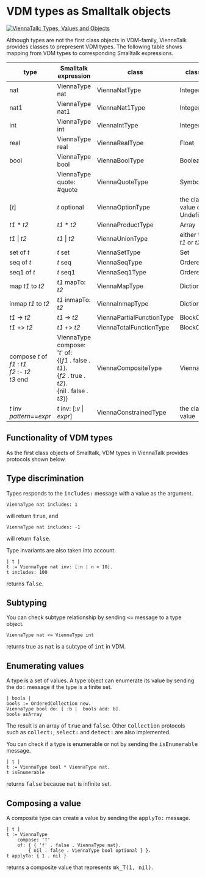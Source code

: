 # VDM types as Smalltalk objects

[![ViennaTalk: Types, Values and Objects](https://img.youtube.com/vi/anZoWeA5vd0/1.jpg)](https://www.youtube.com/watch?v=anZoWeA5vd0)

Although types are not the first class objects in VDM-family, ViennaTalk provides classes to prepresent VDM types.
The following table shows mapping from VDM types to corresponding Smalltalk expressions.

type | Smalltalk expression | class | class of value
---|---|---|---
nat | ViennaType nat | ViennaNatType | Integer
nat1 | ViennaType nat1 | ViennaNat1Type | Integer
int | ViennaType int | ViennaIntType | Integer
real | ViennaType real | ViennaRealType | Float
bool | ViennaType bool | ViennaBoolType | Boolean
<quote> | ViennaType quote: #quote | ViennaQuoteType | Symbol
[*t*] | *t* optional | ViennaOptionType | the class of *t*'s value or UndefinedObject
*t1* * *t2* | *t1* * *t2* | ViennaProductType | Array
*t1* \| *t2* | *t1* \| *t2* | ViennaUnionType | either the class of *t1* or *t2*'s value
set of *t* | *t* set | ViennaSetType | Set
seq of *t* | *t* seq | ViennaSeqType | OrderedCollection
seq1 of *t* | *t* seq1 | ViennaSeq1Type | OrderedCollection
map *t1* to *t2* | *t1* mapTo: *t2* | ViennaMapType | Dictionary
inmap *t1* to *t2* |*t1* inmapTo: *t2* | ViennaInmapType | Dictionary
*t1* -> *t2* | *t1* -> *t2* | ViennaPartialFunctionType | BlockClosure
*t1* +> *t2* | *t1* +> *t2* | ViennaTotalFunctionType | BlockClosure
compose *t* of <br> *f1* : *t1* <br> *f2* :- *t2* <br> *t3* end | ViennaType compose: '*t*' of: <br>\{\{*f1* . false . *t1*\}.<br>\{*f2* . true . *t2*\}.<br>\{nil . false . *t3*\}\}| ViennaCompositeType | ViennaComposite
*t* inv *pattern*==*expr* | *t* inv: [:*v* \| *expr*] | ViennaConstrainedType | the class of *t*'s value

## Functionality of VDM types

As the first class objects of Smalltalk, VDM types in ViennaTalk provides protocols shown below.

## Type discrimination

Types responds to the <tt>includes:</tt> message with a value as the argument.

```
ViennaType nat includes: 1
```

will return <tt>true</tt>, and

```
ViennaType nat includes: -1
```

will return <tt>false</tt>.

Type invariants are also taken into account.

```
| t |
t := ViennaType nat inv: [:n | n < 10].
t includes: 100
```

returns <tt>false</tt>.

## Subtyping

You can check subtype relationship by sending <tt><=</tt> message to a type object.

```
ViennaType nat <= ViennaType int
```

returns true as <tt>nat</tt> is a subtype of <tt>int</tt> in VDM.

## Enumerating values

A type is a set of values. A type object can enumerate its value by sending the <tt>do:</tt> message if the type is a finite set.

```
| bools |
bools := OrderedCollection new.
ViennaType bool do: [ :b |  bools add: b].
bools asArray
```

The result is an array of <tt>true</tt> and <tt>false</tt>.
Other <tt>Collection</tt> protocols such as <tt>collect:</tt>, <tt>select:</tt> and <tt>detect:</tt> are also implemented.

You can check if a type is enumerable or not by sending the <tt>isEnumerable</tt> message.

```
| t |
t := ViennaType bool * ViennaType nat.
t isEnumerable
```

returns <tt>false</tt> because <tt>nat</tt> is infinite set.

## Composing a value

A composite type can create a value by sending the <tt>applyTo:</tt> message.

```
| t |
t := ViennaType
	compose: 'T' 
	of: { { 'f' . false . ViennaType nat}. 
		{ nil . false . ViennaType bool optional } }.
t applyTo: { 1 . nil }
```

returns a composite value that represents <tt>mk_T(1, nil)</tt>.
